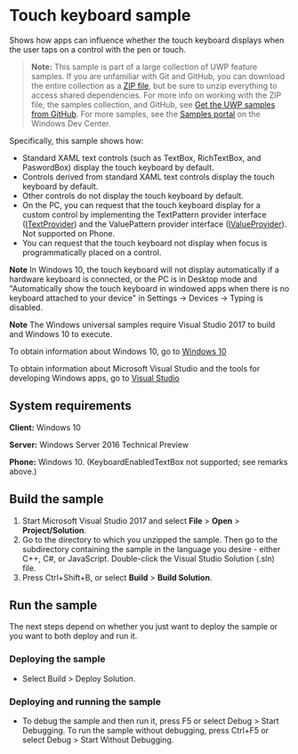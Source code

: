<!---
  category: CustomUserInteractions Touch
  samplefwlink: http://go.microsoft.com/fwlink/p/?LinkId=627612
--->

# Touch keyboard sample

Shows how apps can influence whether the touch keyboard displays when the user taps on a control with the pen or touch.

> **Note:** This sample is part of a large collection of UWP feature samples. 
> If you are unfamiliar with Git and GitHub, you can download the entire collection as a 
> [ZIP file](https://github.com/Microsoft/Windows-universal-samples/archive/master.zip), but be 
> sure to unzip everything to access shared dependencies. For more info on working with the ZIP file, 
> the samples collection, and GitHub, see [Get the UWP samples from GitHub](https://aka.ms/ovu2uq). 
> For more samples, see the [Samples portal](https://aka.ms/winsamples) on the Windows Dev Center. 

Specifically, this sample shows how:

* Standard XAML text controls (such as TextBox, RichTextBox, and PaswordBox) display the touch keyboard by default.
* Controls derived from standard XAML text controls display the touch keyboard by default.
* Other controls do not display the touch keyboard by default.
* On the PC, you can request that the touch keyboard display for a custom control
  by implementing the TextPattern provider interface ([ITextProvider](http://msdn.microsoft.com/library/windows/apps/br242627))
  and the ValuePattern provider interface ([IValueProvider](http://msdn.microsoft.com/library/windows/apps/br242663)).
  Not supported on Phone.
* You can request that the touch keyboard not display when focus is programmatically placed on a control.

**Note** In Windows 10,
the touch keyboard will not display automatically if a hardware keyboard is connected,
or the PC is in Desktop mode and "Automatically show the touch keyboard in windowed apps when there is no keyboard attached to your device" in Settings -> Devices -> Typing is disabled.

**Note** The Windows universal samples require Visual Studio 2017 to build and Windows 10 to execute.
 
To obtain information about Windows 10, go to [Windows 10](http://go.microsoft.com/fwlink/?LinkID=532421)

To obtain information about Microsoft Visual Studio and the tools for developing Windows apps, go to [Visual Studio](http://go.microsoft.com/fwlink/?LinkID=532422)

## System requirements

**Client:** Windows 10

**Server:** Windows Server 2016 Technical Preview

**Phone:** Windows 10. (KeyboardEnabledTextBox not supported; see remarks above.)

## Build the sample

1. Start Microsoft Visual Studio 2017 and select **File** \> **Open** \> **Project/Solution**.
2. Go to the directory to which you unzipped the sample. Then go to the subdirectory containing the sample in the language you desire - either C++, C#, or JavaScript. Double-click the Visual Studio Solution (.sln) file. 
3. Press Ctrl+Shift+B, or select **Build** \> **Build Solution**. 

## Run the sample

The next steps depend on whether you just want to deploy the sample or you want to both deploy and run it.

### Deploying the sample

- Select Build > Deploy Solution. 

### Deploying and running the sample

- To debug the sample and then run it, press F5 or select Debug >  Start Debugging. To run the sample without debugging, press Ctrl+F5 or select Debug > Start Without Debugging. 


